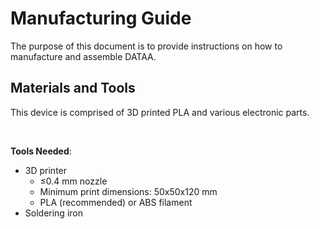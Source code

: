 # Manufacturing Guide
The purpose of this document is to provide instructions on how to manufacture and assemble DATAA.

## Materials and Tools
This device is comprised of 3D printed PLA and various electronic parts.

<br />

**Tools Needed**:
* 3D printer
  * ≤0.4 mm nozzle
  * Minimum print dimensions: 50x50x120 mm
  * PLA (recommended) or ABS filament
* Soldering iron
